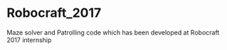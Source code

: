 # Robocraft_2017
Maze solver and Patrolling code which has been developed at Robocraft 2017 internship
